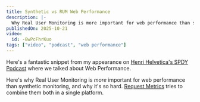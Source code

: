 ```yaml
---
title: Synthetic vs RUM Web Performance
description: |-
  Why Real User Monitoring is more important for web performance than synthetic monitoring, and why it's so hard. Request Metrics tries to combine them both in a single platform.
publishedOn: 2025-10-21
video:
  id: -8wPcFhrKuo
tags: ["video", "podcast", "web performance"]
---
```


Here's a fantastic snippet from my appearance on [Henri Helvetica's SPDY Podcast](/blog/spdy-stream-008) where we talked about Web Performance.

Here's why Real User Monitoring is *more* important for web performance than synthetic monitoring, and why it's so hard. [Request Metrics](https://requestmetrics.com/) tries to combine them both in a single platform.

